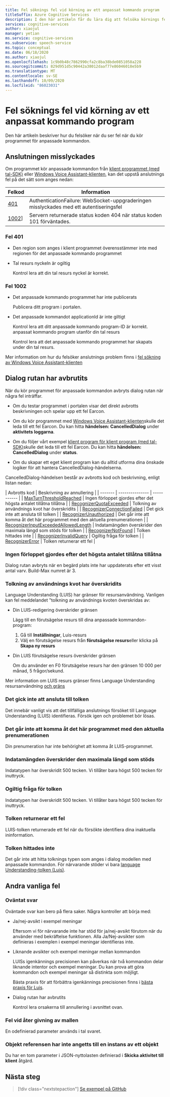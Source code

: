 ```yaml
---
title: Fel söknings fel vid körning av ett anpassat kommando program
titleSuffix: Azure Cognitive Services
description: I den här artikeln får du lära dig att felsöka körnings fel i ett program för anpassade kommandon.
services: cognitive-services
author: xiaojul
manager: yetian
ms.service: cognitive-services
ms.subservice: speech-service
ms.topic: conceptual
ms.date: 06/18/2020
ms.author: xiaojul
ms.openlocfilehash: 1c9b0b48c7862990cfa2c8ba38bde0851058a228
ms.sourcegitcommit: 829d951d5c90442a38012daaf77e86046018e5b9
ms.translationtype: MT
ms.contentlocale: sv-SE
ms.lasthandoff: 10/09/2020
ms.locfileid: "86023031"
---
```

# <a name="debug-errors-when-running-a-custom-commands-application"></a>Fel söknings fel vid körning av ett anpassat kommando program

Den här artikeln beskriver hur du felsöker när du ser fel när du kör programmet för anpassade kommandon. 

## <a name="connection-failed"></a>Anslutningen misslyckades

Om programmet kör anpassade kommandon från [klient programmet (med tal-SDK)](./how-to-custom-commands-setup-speech-sdk.md) eller [Windows Voice Assistant-klienten](./how-to-custom-commands-developer-flow-test.md), kan det uppstå anslutnings fel på det sätt som anges nedan:

| Felkod | Information |
| ------- | -------- |
| [401](#error-401) | AuthenticationFailure: WebSocket-uppgraderingen misslyckades med ett autentiseringsfel |
| [1002](#error-1002)] | Servern returnerade status koden 404 när status koden 101 förväntades. |

### <a name="error-401"></a>Fel 401
- Den region som anges i klient programmet överensstämmer inte med regionen för det anpassade kommando programmet

- Tal resurs nyckeln är ogiltig
    
    Kontrol lera att din tal resurs nyckel är korrekt.

### <a name="error-1002"></a>Fel 1002 
- Det anpassade kommando programmet har inte publicerats
    
    Publicera ditt program i portalen.

- Det anpassade kommandot applicationId är inte giltigt

    Kontrol lera att ditt anpassade kommando program-ID är korrekt.
 anpassat kommando program utanför din tal resurs

    Kontrol lera att det anpassade kommando programmet har skapats under din tal resurs.

Mer information om hur du felsöker anslutnings problem finns i [fel sökning av Windows Voice Assistant-klienten](https://github.com/Azure-Samples/Cognitive-Services-Voice-Assistant/tree/master/clients/csharp-wpf#troubleshooting)


## <a name="dialog-is-canceled"></a>Dialog rutan har avbrutits

När du kör programmet för anpassade kommandon avbryts dialog rutan när några fel inträffar.

- Om du testar programmet i portalen visar det direkt avbrotts beskrivningen och spelar upp ett fel Earcon. 

- Om du kör programmet med [Windows Voice Assistant-klienten](./how-to-custom-commands-developer-flow-test.md)skulle det leda till ett fel Earcon. Du kan hitta **händelsen: CancelledDialog** under **aktivitets loggarna**.

- Om du följer vårt exempel [klient program för klient program (med tal-SDK)](./how-to-custom-commands-setup-speech-sdk.md)skulle det leda till ett fel Earcon. Du kan hitta **händelsen: CancelledDialog** under **status**.

- Om du skapar ett eget klient program kan du alltid utforma dina önskade logiker för att hantera CancelledDialog-händelserna.

CancelledDialog-händelsen består av avbrotts kod och beskrivning, enligt listan nedan:

| Avbrotts kod | Beskrivning av annullering |
| ------- | --------------- | ----------- |
| [MaxTurnThresholdReached](#no-progress-was-made-after-the-max-number-of-turns-allowed) | Ingen förloppet gjordes efter det högsta antalet tillåtna tillåtna |
| [RecognizerQuotaExceeded](#recognizer-usage-quota-exceeded) | Tolkning av användnings kvot har överskridits |
| [RecognizerConnectionFailed](#connection-to-the-recognizer-failed) | Det gick inte att ansluta till tolken |
| [RecognizerUnauthorized](#this-application-cannot-be-accessed-with-the-current-subscription) | Det går inte att komma åt det här programmet med den aktuella prenumerationen |
| [RecognizerInputExceededAllowedLength](#input-exceeds-the-maximum-supported-length) | Indatamängden överskrider den maximala längd som stöds för tolken |
| [RecognizerNotFound](#recognizer-not-found) | Tolken hittades inte |
| [RecognizerInvalidQuery](#invalid-query-for-the-recognizer) | Ogiltig fråga för tolken |
| [RecognizerError](#recognizer-return-an-error) | Tolken returnerar ett fel |

### <a name="no-progress-was-made-after-the-max-number-of-turns-allowed"></a>Ingen förloppet gjordes efter det högsta antalet tillåtna tillåtna
Dialog rutan avbryts när en begärd plats inte har uppdaterats efter ett visst antal varv. Build-Max numret är 3.

### <a name="recognizer-usage-quota-exceeded"></a>Tolkning av användnings kvot har överskridits
Language Understanding (LUIS) har gränser för resursanvändning. Vanligen kan fel meddelandet "tolkning av användnings kvoten överskridas av: 
- Din LUIS-redigering överskrider gränsen

    Lägg till en förutsägelse resurs till dina anpassade kommandon-program: 
    1. Gå till **Inställningar**, Luis-resurs
    1. Välj en förutsägelse resurs från **förutsägelse resurs**eller klicka på **Skapa ny resurs** 

- Din LUIS förutsägelse resurs överskrider gränsen

    Om du använder en F0 förutsägelse resurs har den gränsen 10 000 per månad, 5 frågor/sekund.

Mer information om LUIS resurs gränser finns Language Understanding resursanvändning [och gräns](https://docs.microsoft.com/azure/cognitive-services/luis/luis-limits#resource-usage-and-limits)

### <a name="connection-to-the-recognizer-failed"></a>Det gick inte att ansluta till tolken
Det innebär vanligt vis att det tillfälliga anslutnings försöket till Language Understanding (LUIS) identifieras. Försök igen och problemet bör lösas.

### <a name="this-application-cannot-be-accessed-with-the-current-subscription"></a>Det går inte att komma åt det här programmet med den aktuella prenumerationen
Din prenumeration har inte behörighet att komma åt LUIS-programmet. 

### <a name="input-exceeds-the-maximum-supported-length"></a>Indatamängden överskrider den maximala längd som stöds
Indatatypen har överskridit 500 tecken. Vi tillåter bara högst 500 tecken för inuttryck.

### <a name="invalid-query-for-the-recognizer"></a>Ogiltig fråga för tolken
Indatatypen har överskridit 500 tecken. Vi tillåter bara högst 500 tecken för inuttryck.

### <a name="recognizer-return-an-error"></a>Tolken returnerar ett fel
LUIS-tolken returnerade ett fel när du försökte identifiera dina inaktuella ininformation.

### <a name="recognizer-not-found"></a>Tolken hittades inte
Det går inte att hitta tolknings typen som anges i dialog modellen med anpassade kommandon. För närvarande stöder vi bara [language Understanding-tolken (Luis)](https://www.luis.ai/).

## <a name="other-common-errors"></a>Andra vanliga fel
### <a name="unexpected-response"></a>Oväntat svar
Oväntade svar kan bero på flera saker. Några kontroller att börja med:
- Ja/nej-avsikt i exempel meningar

    Eftersom vi för närvarande inte har stöd för ja/nej-avsikt förutom när du använder med bekräftelse funktionen. Alla Ja/Nej-avsikter som definieras i exemplen i exempel meningar identifieras inte.

- Liknande avsikter och exempel meningar mellan kommandon

    LUISs igenkännings precisionen kan påverkas när två kommandon delar liknande intentor och exempel meningar. Du kan prova att göra kommandon och exempel meningar så distinkta som möjligt.

    Bästa praxis för att förbättra igenkännings precisionen finns i [bästa praxis för Luis](https://docs.microsoft.com/azure/cognitive-services/luis/luis-concept-best-practices).

- Dialog rutan har avbrutits
    
    Kontrol lera orsakerna till annullering i avsnittet ovan.

### <a name="error-while-rendering-the-template"></a>Fel vid åter givning av mallen
En odefinierad parameter används i tal svaret. 

### <a name="object-reference-not-set-to-an-instance-of-an-object"></a>Objekt referensen har inte angetts till en instans av ett objekt
Du har en tom parameter i JSON-nyttolasten definierad i **Skicka aktivitet till klient** åtgärd.

## <a name="next-steps"></a>Nästa steg

> [!div class="nextstepaction"]
> [Se exempel på GitHub](https://aka.ms/speech/cc-samples)